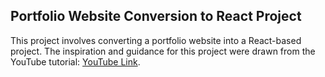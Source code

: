 ## Portfolio Website Conversion to React Project


This project involves converting a portfolio website into a React-based project. The inspiration and guidance for this project were drawn from the YouTube tutorial: [YouTube Link](https://www.youtube.com/watch?v=dRuMoGNcJfw&t=1s).
